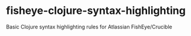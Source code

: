 # fisheye-clojure-syntax-highlighting
Basic Clojure syntax highlighting rules for Atlassian FishEye/Crucible
